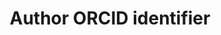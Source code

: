 ---
title: 'Author ORCID identifier'
field: 'is.author.orcid'
slug: 'is-author-orcid'
description: 'ORCID identifier of individuals'
comment: 'Assign for each author'
required: False
module: 'Provenance'
cluster: 'Global'
policy: 'Free value. Repeat values.'
layout: 'home'
---